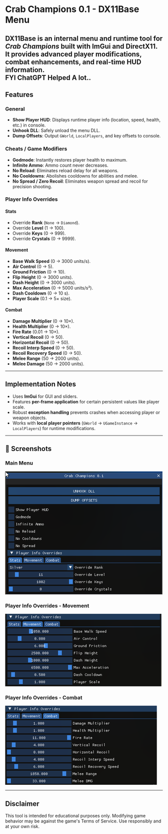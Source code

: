 # Crab Champions 0.1 - DX11Base Menu

**DX11Base** is an internal menu and runtime tool for *Crab Champions* built with ImGui and DirectX11. It provides advanced player modifications, combat enhancements, and real-time HUD information.  
**FYI ChatGPT Helped A lot..**
---

## Features

### General
- **Show Player HUD**: Displays runtime player info (location, speed, health, etc.) in console.
- **Unhook DLL**: Safely unload the menu DLL.
- **Dump Offsets**: Output `GWorld`, `LocalPlayers`, and key offsets to console.

### Cheats / Game Modifiers
- **Godmode**: Instantly restores player health to maximum.
- **Infinite Ammo**: Ammo count never decreases.
- **No Reload**: Eliminates reload delay for all weapons.
- **No Cooldowns**: Abolishes cooldowns for abilities and melee.
- **No Spread / Zero Recoil**: Eliminates weapon spread and recoil for precision shooting.

### Player Info Overrides

#### Stats
- Override **Rank** (`None` → `Diamond`).
- Override **Level** (1 → 100).
- Override **Keys** (0 → 999).
- Override **Crystals** (0 → 9999).

#### Movement
- **Base Walk Speed** (0 → 3000 units/s).
- **Air Control** (0 → 5).
- **Ground Friction** (0 → 10).
- **Flip Height** (0 → 3000 units).
- **Dash Height** (0 → 3000 units).
- **Max Acceleration** (0 → 5000 units/s²).
- **Dash Cooldown** (0 → 10 s).
- **Player Scale** (0.1 → 5× size).

#### Combat
- **Damage Multiplier** (0 → 10×).
- **Health Multiplier** (0 → 10×).
- **Fire Rate** (0.01 → 10×).
- **Vertical Recoil** (0 → 50).
- **Horizontal Recoil** (0 → 50).
- **Recoil Interp Speed** (0 → 50).
- **Recoil Recovery Speed** (0 → 50).
- **Melee Range** (50 → 2000 units).
- **Melee Damage** (50 → 2000 units).

---

## Implementation Notes

- Uses **ImGui** for GUI and sliders.
- Features **per-frame application** for certain persistent values like player scale.
- Robust **exception handling** prevents crashes when accessing player or weapon objects.
- Works with **local player pointers** (`GWorld` → `UGameInstance` → `LocalPlayers`) for runtime modifications.

---

## 📸 Screenshots

### Main Menu
![Main Menu](https://raw.githubusercontent.com/Landan420/CrabChampionsSDKBase/refs/heads/master/screenshots/image.webp)

### Player Info Overrides - Movement
![Movement Overrides](https://raw.githubusercontent.com/Landan420/CrabChampionsSDKBase/refs/heads/master/screenshots/image1.webp)

### Player Info Overrides - Combat
![Combat Overrides](https://raw.githubusercontent.com/Landan420/CrabChampionsSDKBase/refs/heads/master/screenshots/image2.webp)


---

## Disclaimer

This tool is intended for educational purposes only. Modifying game behavior may be against the game's Terms of Service. Use responsibly and at your own risk.
